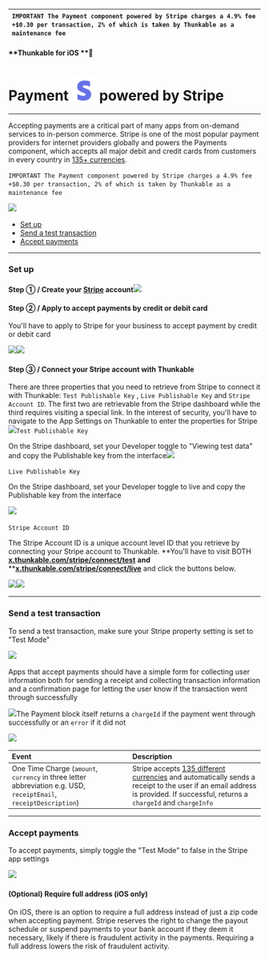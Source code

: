 | `IMPORTANT The Payment component powered by Stripe charges a 4.9% fee +$0.30 per transaction, 2% of which is taken by Thunkable as a maintenance fee` |
| :--- |


#### **Thunkable for iOS **

# Payment ![](/assets/iOSviewIconStripe.png) powered by Stripe

---

Accepting payments are a critical part of many apps from on-demand services to in-person commerce. Stripe is one of the most popular payment providers for internet providers globally and powers the Payments component, which accepts all major debit and credit cards from customers in every country in [135+ currencies](https://stripe.com/docs/currencies).

`IMPORTANT The Payment component powered by Stripe charges a 4.9% fee +$0.30 per transaction, 2% of which is taken by Thunkable as a maintenance fee`

![](/assets/payment-stripe-✕-fig-5.png)

* [Set up](#set-up)
* [Send a test transaction](#send-a-test-transaction)
* [Accept payments](#accept-payments)

---

### Set up

#### Step ① / Create your [Stripe](https://stripe.com/) account![](/assets/payment-stripe-✕-fig-1.png)

#### Step ② / Apply to accept payments by credit or debit card

You'll have to apply to Stripe for your business to accept payment by credit or debit card

![](/assets/payment-stripe-✕-fig-2.png)![](/assets/payment-stripe-✕-fig-3.png)

#### Step ③ / Connect your Stripe account with Thunkable

There are three properties that you need to retrieve from Stripe to connect it with Thunkable: `Test Publishable Key` , `Live Publishable Key` and `Stripe Account ID`. The first two are retrievable from the Stripe dashboard while the third requires visiting a special link. In the interest of security, you'll have to navigate to the App Settings on Thunkable to enter the properties for Stripe![](/assets/payment-stripe-✕-fig-7.png)`Test Publishable Key`

On the Stripe dashboard, set your Developer toggle to "Viewing test data" and copy the Publishable key from the interface![](/assets/payment-stripe-✕-fig-8.png)

`Live Publishable Key`

On the Stripe dashboard, set your Developer toggle to live and copy the Publishable key from the interface

![](/assets/payment-stripe-✕-fig-9.png)

`Stripe Account ID`

The Stripe Account ID is a unique account level ID that you retrieve by connecting your Stripe account to Thunkable. **You'll have to visit BOTH **[**x.thunkable.com/stripe/connect/test**](/x.thunkable.com/stripe/connect/test)** **and** **[**x.thunkable.com/stripe/connect/live**](/x.thunkable.com/stripe/connect/live) and click the buttons below.

![](/assets/payment-stripe-✕-fig-10.png)![](/assets/payment-stripe-✕-fig-11.png)

---

### Send a test transaction

To send a test transaction, make sure your Stripe property setting is set to "Test Mode"

![](/assets/payment-stripe-✕-fig-7.png) 

Apps that accept payments should have a simple form for collecting user information both for sending a receipt and collecting transaction information and a confirmation page for letting the user know if the transaction went through successfully

![](/assets/payment-stripe-✕-fig-12.png)The Payment block itself returns a `chargeId` if the payment went through successfully or an `error` if it did not

![](/assets/payment-stripe-✕-fig-13.png)



| Event | Description |
| :--- | :--- |
| One Time Charge \(`amount`, `currency` in three letter abbreviation e.g. USD, `receiptEmail`, `receiptDescription`\) | Stripe accepts [135 different currencies](https://stripe.com/docs/currencies#charge-currencies) and automatically sends a receipt to the user if an email address is provided. If successful, returns a `chargeId` and `chargeInfo` |

---

### Accept payments

To accept payments, simply toggle the "Test Mode" to false in the Stripe app settings

![](/assets/payment-stripe-✕-fig-14.png)

#### \(Optional\) Require full address \(iOS only\)

On iOS, there is an option to require a full address instead of just a zip code when accepting payment. Stripe reserves the right to change the payout schedule or suspend payments to your bank account if they deem it necessary, likely if there is fraudulent activity in the payments. Requiring a full address lowers the risk of fraudulent activity.

